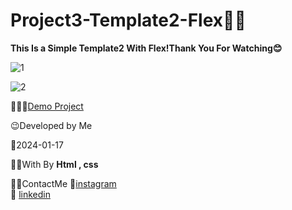 # Project3-Template2-Flex👩‍💻

**This Is a Simple Template2 With Flex!Thank You For Watching😊**

![1](https://github.com/fatemeMohamadian/Project3-Template2-Flex/assets/155579918/296ad591-a4b1-4dda-96be-261c42ddf5ee)


![2](https://github.com/fatemeMohamadian/Project3-Template2-Flex/assets/155579918/7174cc15-3413-40a9-bce6-471b9e27c26c)


👩‍💻😎[Demo Project](https://fatememohamadian.github.io/Project3-Template2-Flex/index.html)

 😉Developed by Me

 📅2024-01-17

 👩‍💻With By **Html , css** 

 📲📞ContactMe 
 🔗[instagram](https://www.instagram.com/fateme_mohamadiian.fed)       
 🔗 [linkedin](https://www.linkedin.com/in/fateme-mohamadian-dev0824)
